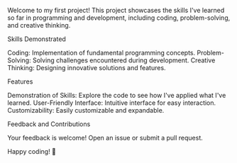 Welcome to my first project! This project showcases the skills I've learned so far in programming and development, including coding, problem-solving, and creative thinking.

Skills Demonstrated

Coding: Implementation of fundamental programming concepts.
Problem-Solving: Solving challenges encountered during development.
Creative Thinking: Designing innovative solutions and features.

Features

Demonstration of Skills: Explore the code to see how I've applied what I've learned.
User-Friendly Interface: Intuitive interface for easy interaction.
Customizability: Easily customizable and expandable.

Feedback and Contributions

Your feedback is welcome! Open an issue or submit a pull request.

Happy coding! 🚀

